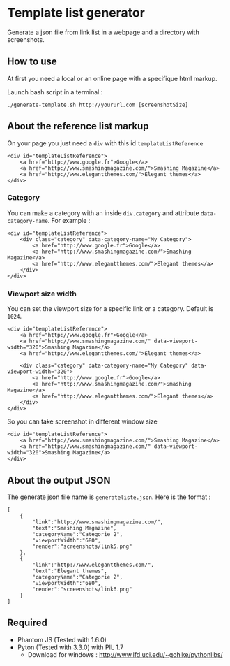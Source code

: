 # Template list generator
Generate a json file from link list in a webpage and a directory with screenshots.

## How to use
At first you need a local or an online page with a specifique html markup.

Launch bash script in a terminal :

	./generate-template.sh http://yoururl.com [screenshotSize]

## About the reference list markup
On your page you just need a `div` with this id `templateListReference`

	<div id="templateListReference">
    	<a href="http://www.google.fr">Google</a>
    	<a href="http://www.smashingmagazine.com/">Smashing Magazine</a>
    	<a href="http://www.elegantthemes.com/">Elegant themes</a>
    </div>

### Category
You can make a category with an inside `div.category` and attribute `data-category-name`. For example :

	<div id="templateListReference">
    	<div class="category" data-category-name="My Category">
    		<a href="http://www.google.fr">Google</a>
    		<a href="http://www.smashingmagazine.com/">Smashing Magazine</a>
    		<a href="http://www.elegantthemes.com/">Elegant themes</a>
    	</div>
    </div>

### Viewport size width
You can set the viewport size for a specific link or a category. Default is `1024`.

	<div id="templateListReference">
		<a href="http://www.google.fr">Google</a>
        <a href="http://www.smashingmagazine.com/" data-viewport-width="320">Smashing Magazine</a>
        <a href="http://www.elegantthemes.com/">Elegant themes</a>

    	<div class="category" data-category-name="My Category" data-viewport-width="320">
    		<a href="http://www.google.fr">Google</a>
    		<a href="http://www.smashingmagazine.com/">Smashing Magazine</a>
    		<a href="http://www.elegantthemes.com/">Elegant themes</a>
    	</div>
    </div>

So you can take screenshot in different window size

	<div id="templateListReference">
        <a href="http://www.smashingmagazine.com/">Smashing Magazine</a>
        <a href="http://www.smashingmagazine.com/" data-viewport-width="320">Smashing Magazine</a>
    </div>

## About the output JSON
The generate json file name is `generateliste.json`. Here is the format :

	[
		{
    		"link":"http://www.smashingmagazine.com/",
    		"text":"Smashing Magazine",
    		"categoryName":"Categorie 2",
    		"viewportWidth":"680",
    		"render":"screenshots/link5.png"
    	},
    	{
    		"link":"http://www.elegantthemes.com/",
    		"text":"Elegant themes",
    		"categoryName":"Categorie 2",
    		"viewportWidth":"680",
    		"render":"screenshots/link6.png"
    	}
    ]

## Required
- Phantom JS (Tested with 1.6.0)
- Pyton (Tested with 3.3.0) with PIL 1.7
	- Download for windows : http://www.lfd.uci.edu/~gohlke/pythonlibs/